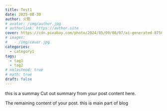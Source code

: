 ```yaml
---
title: Test1
date: 2025-08-30
author: 火箭
# avatar: /img/author.jpg
# authorlink: https://author.site
cover: https://cdn.pixabay.com/photo/2024/05/09/08/07/ai-generated-8750176_1280.jpg
# images:
#   - /img/cover.jpg
categories:
  - category1
tags:
  - tag1
  - tag2
# nolastmod: true
# math: true
draft: false
---
```

this is a summay
Cut out summary from your post content here.

<!--more-->

The remaining content of your post.
this is main part of blog